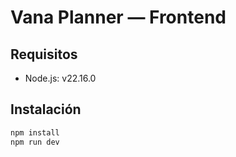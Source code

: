 # Vana Planner — Frontend

## Requisitos
- Node.js: v22.16.0

## Instalación
```bash
npm install
npm run dev

